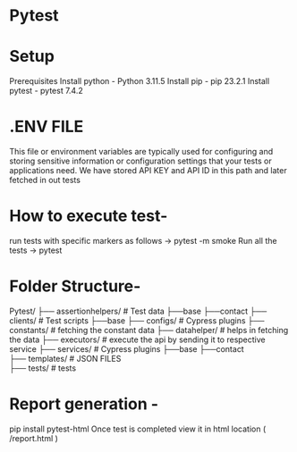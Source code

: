 # Pytest

# Setup 
Prerequisites
Install python - Python 3.11.5
Install pip - pip 23.2.1
Install pytest - pytest 7.4.2

# .ENV FILE 
This file or environment variables are typically used for configuring and storing sensitive information or configuration settings that your tests or applications need.
We have stored API KEY and API ID in this path and later fetched in out tests



# How to execute test-
run tests with specific markers as follows ->  pytest -m smoke
Run all the tests -> pytest 


# Folder Structure- 
Pytest/ 
├── assertionhelpers/ # Test data 
			├──base 
			├──contact
├── clients/ # Test scripts 
			├──base	
├── configs/ # Cypress plugins 
├── constants/ # fetching the constant data 
├── datahelper/ # helps in fetching the data 
├── executors/ # execute the api by sending it to respective service 
├── services/ # Cypress plugins 
		├──base
		├──contact	
├── templates/ # JSON FILES  
├── tests/ # tests  


# Report generation - 
pip install pytest-html
Once test is completed view it in html location ( /report.html )
